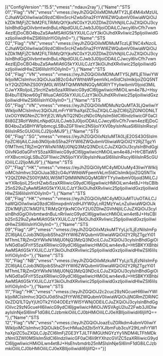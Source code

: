 [{"ConfigVersion":"15.5","vmess":"ndauv2ray"},{"Name":"STS 01","Flag":"VN","vmess":"vmess://eyJhZGQiOiIxMDMuMTY2LjE4Mi4xMzUiLCJhaWQiOiIwIiwiaG9zdCI6Im5rcHZwbi5ha2FtYWl6ZWQubmV0IiwiaWQiOiJkZDk1MjFjZC1kM2FlLTRiMzQtYjkxNC0xY2U0ZDIwZGVhNjIiLCJuZXQiOiJ3cyIsInBhdGgiOiIvbmtwdnBuLnNpdGUiLCJwb3J0IjoiODAiLCJwcyI6IvCfh7vwn4ezIEjDoCBO4buZaSAwMSAtIG5kYXUiLCJzY3kiOiJhdXRvIiwic25pIjoiIiwidGxzIjoiIiwidHlwZSI6IiIsInYiOiIyIn0="},{"Name":"STS 02","Flag":"VN","vmess":"vmess://eyJhZGQiOiIxMDMuMTczLjE1NC4xNzciLCJhaWQiOiIwIiwiaG9zdCI6Im5rcHZwbi5ha2FtYWl6ZWQubmV0IiwiaWQiOiJkZDk1MjFjZC1kM2FlLTRiMzQtYjkxNC0xY2U0ZDIwZGVhNjIiLCJuZXQiOiJ3cyIsInBhdGgiOiIvbmtwdnBuLnNpdGUiLCJwb3J0IjoiODAiLCJwcyI6IvCfh7vwn4ezIEjDoCBO4buZaSAwMiAtIG5kYXUiLCJzY3kiOiJhdXRvIiwic25pIjoiIiwidGxzIjoiIiwidHlwZSI6IiIsInYiOiIyIn0="},{"Name":"STS 04","Flag":"VN","vmess":"vmess://eyJhZGQiOiIxMDMuMTY5LjM1LjE1IiwiYWlkIjoiMCIsImhvc3QiOiJua3B2cG4uYWthbWFpemVkLm5ldCIsImlkIjoiZGQ5NTIxY2QtZDNhZS00YjM0LWI5MTQtMWNlNGQyMGRlYTYyIiwibmV0Ijoid3MiLCJwYXRoIjoiL25rcHZwbi5zaXRlIiwicG9ydCI6IjgwIiwicHMiOiLwn4e78J+HsyBI4buTIENow60gTWluaCAtIG5kYXUiLCJzY3kiOiJhdXRvIiwic25pIjoiIiwidGxzIjoiIiwidHlwZSI6IiIsInYiOiIyIn0="},{"Name":"STS 05","Flag":"VN","vmess":"vmess://eyJhZGQiOiIxMDMuNzQuMTA3LjQwIiwiYWlkIjoiMCIsImhvc3QiOiJtLmFrYW1haXplZC5uZXQiLCJpZCI6IjZjZGNlODNiLTUxOGYtNGNmZC1hYjE2LWIyNTQ2NDczNDc0NyIsIm5ldCI6IndzIiwicGF0aCI6Ii80Z3RoYWdhLnNpdGUiLCJwb3J0IjoiODAiLCJwcyI6IvCfh7vwn4ezIEjDoCBO4buZaSBHYW1pbmcgLSBuZGF1Iiwic2N5IjoiYXV0byIsInNuaSI6IiIsInRscyI6IiIsInR5cGUiOiIiLCJ2IjoiMiJ9"},{"Name":"STS 06","Flag":"SG","vmess":"vmess://eyJhZGQiOiIxNzIuMTA0LjE2OS43OSIsImFpZCI6IjAiLCJob3N0IjoibS5ha2FtYWl6ZWQubmV0IiwiaWQiOiI2Y2RjZTgzYi01MThmLTRjZmQtYWIxNi1iMjU0NjQ3MzQ3NDciLCJuZXQiOiJ3cyIsInBhdGgiOiIvNGd0aGFnYS5zaXRlIiwicG9ydCI6IjgwIiwicHMiOiLwn4e48J+HrCBTaW5nYXBvcmUgLSBuZGF1Iiwic2N5IjoiYXV0byIsInNuaSI6IiIsInRscyI6IiIsInR5cGUiOiIiLCJ2IjoiMiJ9"},{"Name":"STS 07","Flag":"HK","vmess":"vmess://eyJhZGQiOiIyMC4yMDUuMy43IiwiYWlkIjoiMCIsImhvc3QiOiJua3B2cG4uYWthbWFpemVkLm5ldCIsImlkIjoiZGQ5NTIxY2QtZDNhZS00YjM0LWI5MTQtMWNlNGQyMGRlYTYyIiwibmV0Ijoid3MiLCJwYXRoIjoiL25rcHZwbi5zaXRlIiwicG9ydCI6IjgwIiwicHMiOiLwn4et8J+HsCBIb25nS29uZyAwMSAtIG5kYXUiLCJzY3kiOiJhdXRvIiwic25pIjoiIiwidGxzIjoiIiwidHlwZSI6IiIsInYiOiIyIn0="},{"Name":"STS 08","Flag":"HK","vmess":"vmess://eyJhZGQiOiIyMC4yMDUuMTUuOTAiLCJhaWQiOiIwIiwiaG9zdCI6ImxpdmVzdHJlYW0yLnR2MzYwLnZuIiwiaWQiOiJkZDk1MjFjZC1kM2FlLTRiMzQtYjkxNC0xY2U0ZDIwZGVhNjIiLCJuZXQiOiJ3cyIsInBhdGgiOiIvbmtwdnBuLnRrIiwicG9ydCI6IjgwIiwicHMiOiLwn4et8J+HsCBIb25nS29uZyAwMiAtIG5kYXUiLCJzY3kiOiJhdXRvIiwic25pIjoiIiwidGxzIjoiIiwidHlwZSI6IiIsInYiOiIyIn0="},{"Name":"STS 09","Flag":"JP","vmess":"vmess://eyJhZGQiOiIxMzkuMTYyLjc1LjEzNiIsImFpZCI6IjAiLCJob3N0IjoibS5ha2FtYWl6ZWQubmV0IiwiaWQiOiI2Y2RjZTgzYi01MThmLTRjZmQtYWIxNi1iMjU0NjQ3MzQ3NDciLCJuZXQiOiJ3cyIsInBhdGgiOiIvNGd0aGFnYS5zaXRlIiwicG9ydCI6IjgwIiwicHMiOiLwn4ev8J+HtSBKYXBhbiAwMSAtIG5kYXUiLCJzY3kiOiJhdXRvIiwic25pIjoiIiwidGxzIjoiIiwidHlwZSI6IiIsInYiOiIyIn0="},{"Name":"STS 10","Flag":"NB","vmess":"vmess://eyJhZGQiOiIxMzkuMTYyLjc1LjEzNiIsImFpZCI6IjAiLCJob3N0ljoibS5ha2FtYWl6ZWQubmV0IiwiaWQiOiI2Y2RjZTgzYi01MThmLTRjZmQtYWIxNi1iMjU0NjQ3MzQ3NDciLCJuZXQiOiJ3cyIsInBhdGgiOiIvNGd0aGFnYS5zaXRlIiwicG9ydCI6IjgwIiwicHMiOiLwn4ev8J+HtSBKYXBhbiAwMSAtIG5kYXUiLCJzY3kiOiJhdXRvIiwic25pIjoiIiwidGxzIjoiIiwidHlwZSI6IiIsInYiOiIyIn0="},{"Name":"STS 11","Flag":"HK","vmess":"vmess://eyJhZGQiOiJ2c2cuc29zNGcueHl6IiwiYWlkIjoiMCIsImhvc3QiOiJ0di5ha2FtYWl6ZWQubmV0IiwiaWQiOiJjNGRmZDRiNC0xZDQ1LTQyYjUtOTk2Yi04ODEzYWI5YWNjODEiLCJuZXQiOiJ3cyIsInBhdGgiOiIvc29zNGcueHl6IiwicG9ydCI6IjgwIiwicHMiOiJWSVAgU2luZ2Fwb3JlIDIwayIsInNjeSI6ImF1dG8iLCJzbmkiOiIiLCJ0bHMiOiIiLCJ0eXBlIjoiIiwidiI6IjIifQ=="},{"Name":"STS 12","Flag":"VN","vmess":"vmess://eyJhZGQiOiJoazEuZGRkdm4ubmV0IiwiYWlkIjoiMCIsImhvc3QiOiJkbC5vcHMua2d2bi5nYXJlbmFub3cuY29tLmFrYW1haXplZC5uZXQiLCJpZCI6ImFjZGE3YTJiLTFiMGUtNGYzYy1iNDM4LTFhMDkzNmI3ZWI0MSIsIm5ldCI6IndzIiwicGF0aCI6Ii9tYXhzcGVlZC5zaXRlIiwicG9ydCI6IjgwIiwicHMiOiLwn4et8J+HsEhvbmdrb25nMSIsInNjeSI6ImF1dG8iLCJzbmkiOiIiLCJ0bHMiOiIiLCJ0eXBlIjoiIiwidiI6IjIifQ=="}]
